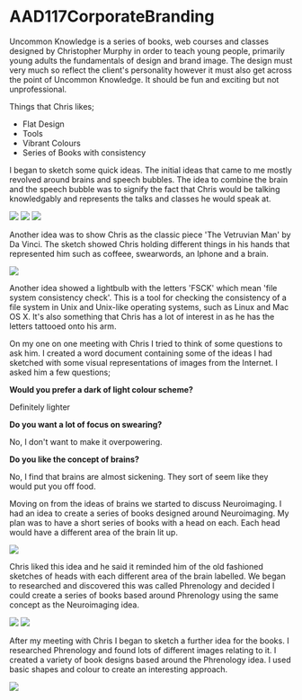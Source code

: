 # AAD117CorporateBranding

Uncommon Knowledge is a series of books, web courses and classes designed by Christopher Murphy in order to teach young people, primarily young adults the fundamentals of design and brand image.  The design must very much so reflect the client's personality however it must also get across the point of Uncommon Knowledge.  It should be fun and exciting but not unprofessional.

Things that Chris likes;
* Flat Design
* Tools
* Vibrant Colours
* Series of Books with consistency


I began to sketch some quick ideas.  The initial ideas that came to me  mostly revolved around brains and speech bubbles.  The idea to combine the brain and the speech bubble was to signify the fact that Chris would be talking knowledgably and represents the talks and classes he would speak at.  

<img src="http://i.imgur.com/AboMEYq.jpg">
<img src="http://i.imgur.com/NH1Yvsl.jpg">
<img src="http://i.imgur.com/C15ZTZH.jpg">


Another idea was to show Chris as the classic piece 'The Vetruvian Man' by Da Vinci.  The sketch showed Chris holding different things in his hands that represented him such as coffeee, swearwords, an Iphone and a brain. 


<img src="http://i.imgur.com/w8vT7O1.jpg">

Another idea showed a lightbulb with the letters 'FSCK' which mean 'file system consistency check'.  This is a tool for checking the consistency of a file system in Unix and Unix-like operating systems, such as Linux and Mac OS X.  It's also something that Chris has a lot of interest in as he has the letters tattooed onto his arm.



On my one on one meeting with Chris I tried to think of some questions to ask him.  I created a word document containing some of the ideas I had sketched with some visual representations of images from the Internet.  I asked him a few questions;

**Would you prefer a dark of light colour scheme?**

Definitely lighter


**Do you want a lot of focus on swearing?**

No, I don't want to make it overpowering.


**Do you like the concept of brains?**

No, I find that brains are almost sickening.  They sort of seem like they would put you off food.



Moving on from the ideas of brains we started to discuss Neuroimaging.  I had an idea to create a series of books designed around Neuroimaging.  My plan was to have a short series of books with a head on each.  Each head would have a different area of the brain lit up.  

<img src="http://i.imgur.com/5uzgWsh.jpg">

Chris liked this idea and he said it reminded him of the old fashioned sketches of heads with each different area of the brain labelled.  We began to researched and discovered this was called Phrenology and decided I could create a series of books based around Phrenology using the same concept as the Neuroimaging idea.  

<img src="http://snag.gy/4a2SQ.jpg">
<img src="http://snag.gy/eNNQb.jpg">

After my meeting with Chris I began to sketch a further idea for the books.  I researched Phrenology and found lots of different images relating to it.  I created a variety of book designs based around the Phrenology idea.  I used basic shapes and colour to create an interesting approach.  

<img src="http://snag.gy/pzqIA.jpg">



